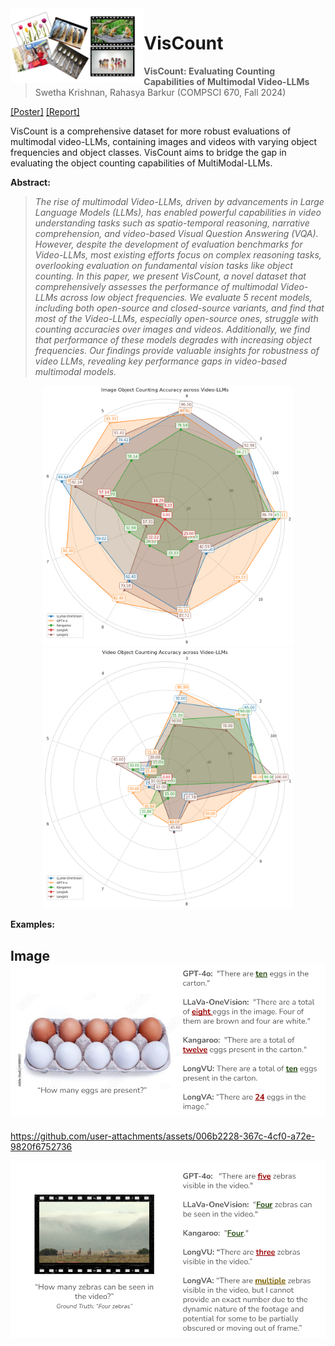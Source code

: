 <img src="img/dataset_visual.png" height="120px" align="left">

# VisCount 

> **VisCount: Evaluating Counting Capabilities of Multimodal Video-LLMs**  
> Swetha Krishnan, Rahasya Barkur (COMPSCI 670, Fall 2024)

[[Poster]](/VisCount_Poster.pdf) [[Report]](/VisCount_Report.pdf)

VisCount is a comprehensive dataset for more robust evaluations of multimodal video-LLMs, containing images and videos with varying object frequencies and object classes. VisCount aims to bridge the gap in evaluating the object counting capabilities of MultiModal-LLMs.

**Abstract:**
> *The rise of multimodal Video-LLMs, driven by advancements in Large Language Models (LLMs), has enabled powerful capabilities in video understanding tasks such as spatio-temporal reasoning, narrative comprehension, and video-based Visual Question Answering (VQA). However, despite the development of evaluation benchmarks for Video-LLMs, most existing efforts focus on complex reasoning tasks, overlooking evaluation on  fundamental vision tasks like object counting. In this paper, we present VisCount, a novel dataset that comprehensively assesses the performance of multimodal Video-LLMs across low object frequencies. We evaluate 5 recent models, including both open-source and closed-source variants, and find that most of the Video-LLMs, especially open-source ones, struggle with counting accuracies over images and videos. Additionally, we find that performance of these models degrades with increasing object frequencies. Our findings provide valuable insights for robustness of video LLMs, revealing key performance gaps in video-based multimodal models.*

<p align="center">
<img src="/img/radius_plot_images_seaborn.png" alt="radius_plot" width="400"/> <img src="/img/radius_plot_videos_seaborn_larger_numbers.png" alt="radius_plot2" width="400"/>
</p>

**Examples:**

Image
![VisCount_img](/img/VisCount_Dataset_example.png)
---


https://github.com/user-attachments/assets/006b2228-367c-4cf0-a72e-9820f6752736


![VisCount_video](/img/VisCount_Dataset_video3.png)


